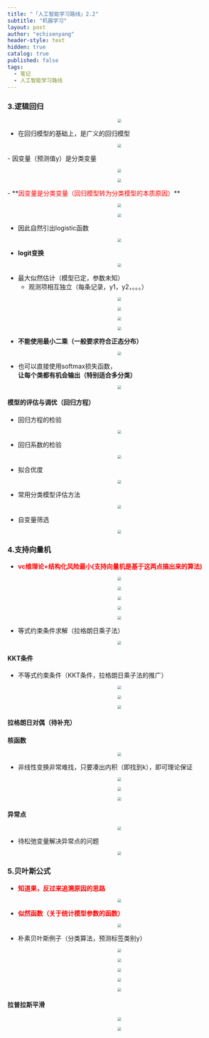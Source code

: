 ```yaml
---
title: "「人工智能学习路线」2.2"
subtitle: "机器学习"
layout: post
author: "echisenyang"
header-style: text
hidden: true
catalog: true
published: false
tags:
  - 笔记
  - 人工智能学习路线
---
```





### 3.逻辑回归

<p align="center">
  <img src="https://gitee.com/echisenyang/GiteeForUpicUse/raw/master/uPic/9JooM5.jpg" style="zoom:50%" />
</p>

- 在回归模型的基础上，是广义的回归模型

<p align="center">
  <img src="https://gitee.com/echisenyang/GiteeForUpicUse/raw/master/uPic/FrZrBf.jpg" style="zoom:50%" />
</p>
- 因变量（预测值y）是分类变量


<p align="center">
  <img src="https://gitee.com/echisenyang/GiteeForUpicUse/raw/master/uPic/hThPLp.jpg" style="zoom:50%" />
</p>
<p align="center">
  <img src="https://gitee.com/echisenyang/GiteeForUpicUse/raw/master/uPic/cwkytn.jpg" style="zoom:50%" />
</p>
- **<font color=red>因变量是分类变量（回归模型转为分类模型的本质原因）</font>**


<p align="center">
  <img src="https://gitee.com/echisenyang/GiteeForUpicUse/raw/master/uPic/w925eh.jpg" style="zoom:50%" />
</p>

<p align="center">
  <img src="https://gitee.com/echisenyang/GiteeForUpicUse/raw/master/uPic/audPsH.jpg" style="zoom:50%" />
</p>

- 因此自然引出logistic函数

<p align="center">
  <img src="https://gitee.com/echisenyang/GiteeForUpicUse/raw/master/uPic/gyrefO.jpg" style="zoom:50%" />
</p>

- **logit变换**

<p align="center">
  <img src="https://gitee.com/echisenyang/GiteeForUpicUse/raw/master/uPic/nrKGCK.jpg" style="zoom:50%" />
</p>

- 最大似然估计（模型已定，参数未知）
  - 观测项相互独立（每条记录，y1，y2，。。。）

<p align="center">
  <img src="https://gitee.com/echisenyang/GiteeForUpicUse/raw/master/uPic/cNQ1sc.jpg" style="zoom:50%" />
</p>

<p align="center">
  <img src="https://gitee.com/echisenyang/GiteeForUpicUse/raw/master/uPic/I9O3hj.jpg" style="zoom:50%" />
</p>

<p align="center">
  <img src="https://gitee.com/echisenyang/GiteeForUpicUse/raw/master/uPic/9FcGuK.jpg" style="zoom:50%" />
</p>

<p align="center">
  <img src="https://gitee.com/echisenyang/GiteeForUpicUse/raw/master/uPic/duYT9N.jpg" style="zoom:50%" />
</p>

- **不能使用最小二乘（一般要求符合正态分布）**

<p align="center">
  <img src="https://gitee.com/echisenyang/GiteeForUpicUse/raw/master/uPic/jjBWki.jpg" style="zoom:50%" />
</p>

- 也可以直接使用softmax损失函数，**让每个类都有机会输出（特别适合多分类）**

<p align="center">
  <img src="https://gitee.com/echisenyang/GiteeForUpicUse/raw/master/uPic/FYTkyk.jpg" style="zoom:50%" />
</p>

#### 模型的评估与调优（回归方程）

- 回归方程的检验

<p align="center">
  <img src="https://gitee.com/echisenyang/GiteeForUpicUse/raw/master/uPic/fIFdkh.jpg" style="zoom:50%" />
</p>

- 回归系数的检验

<p align="center">
  <img src="https://gitee.com/echisenyang/GiteeForUpicUse/raw/master/uPic/uUZBgm.jpg" style="zoom:50%" />
</p>

- 拟合优度

<p align="center">
  <img src="https://gitee.com/echisenyang/GiteeForUpicUse/raw/master/uPic/O1UQXy.jpg" style="zoom:50%" />
</p>

- 常用分类模型评估方法

<p align="center">
  <img src="https://gitee.com/echisenyang/GiteeForUpicUse/raw/master/uPic/K3rBoh.jpg" style="zoom:50%" />
</p>

- 自变量筛选

<p align="center">
  <img src="https://gitee.com/echisenyang/GiteeForUpicUse/raw/master/uPic/VlDZJ6.jpg" style="zoom:50%" />
</p>

### 4.支持向量机

- **<font color=red>vc维理论+结构化风险最小(支持向量机是基于这两点搞出来的算法)</font>**

<p align="center">
  <img src="https://gitee.com/echisenyang/GiteeForUpicUse/raw/master/uPic/35oV3h.jpg" style="zoom:50%" />
</p>

<p align="center">
  <img src="https://gitee.com/echisenyang/GiteeForUpicUse/raw/master/uPic/ArVxcL.jpg" style="zoom:50%" />
</p>

<p align="center">
  <img src="https://gitee.com/echisenyang/GiteeForUpicUse/raw/master/uPic/IDMXSo.jpg" style="zoom:50%" />
</p>

<p align="center">
  <img src="https://gitee.com/echisenyang/GiteeForUpicUse/raw/master/uPic/vIFobq.jpg" style="zoom:50%" />
</p>

<p align="center">
  <img src="https://gitee.com/echisenyang/GiteeForUpicUse/raw/master/uPic/OG643a.jpg" style="zoom:50%" />
</p>

- 等式约束条件求解（拉格朗日乘子法）

<p align="center">
  <img src="https://gitee.com/echisenyang/GiteeForUpicUse/raw/master/uPic/uaNAVe.jpg" style="zoom:50%" />
</p>

#### KKT条件

- 不等式约束条件（KKT条件，拉格朗日乘子法的推广）

<p align="center">
  <img src="https://gitee.com/echisenyang/GiteeForUpicUse/raw/master/uPic/LJimYh.jpg" style="zoom:50%" />
</p>

<p align="center">
  <img src="https://gitee.com/echisenyang/GiteeForUpicUse/raw/master/uPic/PXaQx7.jpg" style="zoom:50%" />
</p>

<p align="center">
  <img src="https://gitee.com/echisenyang/GiteeForUpicUse/raw/master/uPic/lPmyUB.jpg" style="zoom:50%" />
</p>

#### 拉格朗日对偶（待补充）

#### 核函数

<p align="center">
  <img src="https://gitee.com/echisenyang/GiteeForUpicUse/raw/master/uPic/fxDxe2.jpg" style="zoom:50%" />
</p>

- 非线性变换非常难找，只要凑出内积（即找到k），即可理论保证

<p align="center">
  <img src="https://gitee.com/echisenyang/GiteeForUpicUse/raw/master/uPic/3Vbn9K.jpg" style="zoom:50%" />
</p>

<p align="center">
  <img src="https://gitee.com/echisenyang/GiteeForUpicUse/raw/master/uPic/8sH0us.jpg" style="zoom:50%" />
</p>

<p align="center">
  <img src="https://gitee.com/echisenyang/GiteeForUpicUse/raw/master/uPic/TOrpp8.jpg" style="zoom:50%" />
</p>

#### 异常点

<p align="center">
  <img src="https://gitee.com/echisenyang/GiteeForUpicUse/raw/master/uPic/86QtmK.jpg" style="zoom:50%" />
</p>

- 待松弛变量解决异常点的问题

<p align="center">
  <img src="https://gitee.com/echisenyang/GiteeForUpicUse/raw/master/uPic/yJXhPX.jpg" style="zoom:50%" />
</p>

### 5.贝叶斯公式

- **<font color=red>知道果，反过来追溯原因的思路</font>**

<p align="center">
  <img src="https://gitee.com/echisenyang/GiteeForUpicUse/raw/master/uPic/FAezwW.jpg" style="zoom:50%" />
</p>

- **<font color=red>似然函数（关于统计模型参数的函数）</font>**

<p align="center">
  <img src="https://gitee.com/echisenyang/GiteeForUpicUse/raw/master/uPic/eUbzBg.jpg" style="zoom:50%" />
</p>

- 朴素贝叶斯例子（分类算法，预测标签类别y）

<p align="center">
  <img src="https://gitee.com/echisenyang/GiteeForUpicUse/raw/master/uPic/7cCsdS.jpg" style="zoom:50%" />
</p>

<p align="center">
  <img src="https://gitee.com/echisenyang/GiteeForUpicUse/raw/master/uPic/Ioy2ci.jpg" style="zoom:50%" />
</p>

<p align="center">
  <img src="https://gitee.com/echisenyang/GiteeForUpicUse/raw/master/uPic/ZYIscI.jpg" style="zoom:50%" />
</p>

<p align="center">
  <img src="https://gitee.com/echisenyang/GiteeForUpicUse/raw/master/uPic/dTf9Uu.jpg" style="zoom:50%" />
</p>

<p align="center">
  <img src="https://gitee.com/echisenyang/GiteeForUpicUse/raw/master/uPic/sDKTTQ.jpg" style="zoom:50%" />
</p>

#### 拉普拉斯平滑

<p align="center">
  <img src="https://gitee.com/echisenyang/GiteeForUpicUse/raw/master/uPic/RjLoxa.jpg" style="zoom:50%" />
</p>

<p align="center">
  <img src="https://gitee.com/echisenyang/GiteeForUpicUse/raw/master/uPic/5IAXdG.jpg" style="zoom:50%" />
</p>













